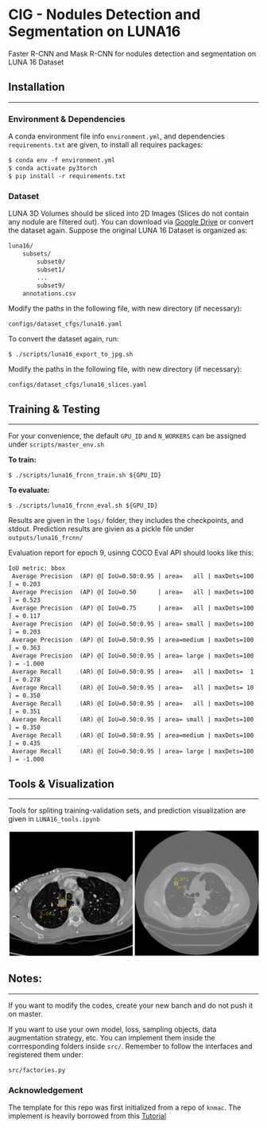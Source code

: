 # CIG - Nodules Detection and Segmentation on LUNA16
Faster R-CNN and Mask R-CNN for nodules detection and segmentation on LUNA 16 Dataset 
## Installation
------
### Environment & Dependencies
A conda environment file info `environment.yml`, and dependencies `requirements.txt` are given, to install all requires packages:
```
$ conda env -f environment.yml
$ conda activate py3torch
$ pip install -r requirements.txt
```
### Dataset
LUNA 3D Volumes should be sliced into 2D Images (Slices do not contain any nodule are filtered out). You can download via [Google Drive](https://drive.google.com/file/d/10Hqd3uAAGAGcVJrvJyzVzSyqy0wYwOFJ/view?usp=sharing) or convert the dataset again. Suppose the original LUNA 16 Dataset is organized as:
```
luna16/
    subsets/
        subset0/
        subset1/
        ...
        subset9/
    annotations.csv
```
Modify the paths in the following file, with new directory (if necessary):
```
configs/dataset_cfgs/luna16.yaml
```
To convert the dataset again, run:
```
$ ./scripts/luna16_export_to_jpg.sh
```
Modify the paths in the following file, with new directory (if necessary):
```
configs/dataset_cfgs/luna16_slices.yaml
```

## Training & Testing
------
For your convenience, the default `GPU_ID` and `N_WORKERS` can be assigned under `scripts/master_env.sh` 

**To train:**
```
$ ./scripts/luna16_frcnn_train.sh ${GPU_ID}
```
**To evaluate:**
```
$ ./scripts/luna16_frcnn_eval.sh ${GPU_ID}
```
Results are given in the `logs/` folder, they includes the checkpoints, and stdout. Prediction results are givien as a pickle file under `outputs/luna16_frcnn/`

Evaluation report for epoch 9, usinng COCO Eval API should looks like this:
```
IoU metric: bbox
 Average Precision  (AP) @[ IoU=0.50:0.95 | area=   all | maxDets=100 ] = 0.203
 Average Precision  (AP) @[ IoU=0.50      | area=   all | maxDets=100 ] = 0.523
 Average Precision  (AP) @[ IoU=0.75      | area=   all | maxDets=100 ] = 0.117
 Average Precision  (AP) @[ IoU=0.50:0.95 | area= small | maxDets=100 ] = 0.203
 Average Precision  (AP) @[ IoU=0.50:0.95 | area=medium | maxDets=100 ] = 0.363
 Average Precision  (AP) @[ IoU=0.50:0.95 | area= large | maxDets=100 ] = -1.000
 Average Recall     (AR) @[ IoU=0.50:0.95 | area=   all | maxDets=  1 ] = 0.278
 Average Recall     (AR) @[ IoU=0.50:0.95 | area=   all | maxDets= 10 ] = 0.350
 Average Recall     (AR) @[ IoU=0.50:0.95 | area=   all | maxDets=100 ] = 0.351
 Average Recall     (AR) @[ IoU=0.50:0.95 | area= small | maxDets=100 ] = 0.350
 Average Recall     (AR) @[ IoU=0.50:0.95 | area=medium | maxDets=100 ] = 0.435
 Average Recall     (AR) @[ IoU=0.50:0.95 | area= large | maxDets=100 ] = -1.000

```
## Tools & Visualization
----
Tools for spliting training-validation sets, and prediction visualization are given in
`LUNA16_tools.ipynb`

![picture](images/frcnn.png)

## Notes:
----
If you want to modify the codes, create your new banch and do not push it on master.

If you want to use your own model, loss, sampling objects, data augmentation strategy, etc. You can implement them inside the corrresponding folders inside `src/`. Remember to follow the interfaces and registered them under:
```
src/factories.py
```
### Acknowledgement
The template for this repo was first initialized from a repo of `knmac`.
The implement is heavily borrowed from this [Tutorial](https://pytorch.org/tutorials/intermediate/torchvision_tutorial.html)
